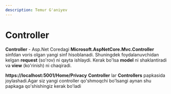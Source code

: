 ```yaml
---
description: Temur G'aniyev
---
```


# Controller

**Controller** - Asp.Net Coredagi **Microsoft.AspNetCore.Mvc.Controller** sinfdan voris olgan yangi sinf hisoblanadi. Shuningdek foydalanuvchidan kelgan **request** \(so\'rov\) ni qayta ishlaydi. Kerak bo\'lsa **model** ni shaklantiradi va **view** \(ko\'rinish\) ni chaqiradi.

**https://localhost:5001/Home/Privacy** 
**Controller** lar **Controllers** papkasida joylashadi.Agar siz yangi controller qo\'shmoqchi bo\'lsangi aynan shu papkaga qo\'shishingiz kerak bo\'ladi

